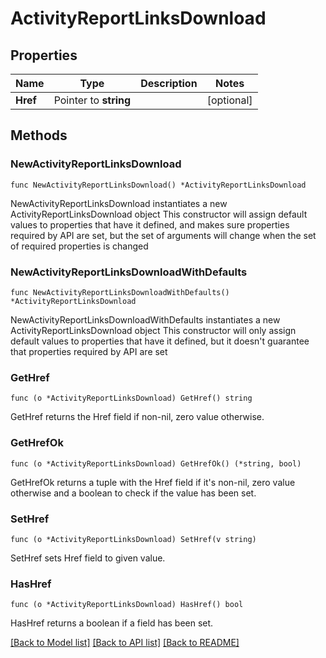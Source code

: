 # ActivityReportLinksDownload

## Properties

Name | Type | Description | Notes
------------ | ------------- | ------------- | -------------
**Href** | Pointer to **string** |  | [optional] 

## Methods

### NewActivityReportLinksDownload

`func NewActivityReportLinksDownload() *ActivityReportLinksDownload`

NewActivityReportLinksDownload instantiates a new ActivityReportLinksDownload object
This constructor will assign default values to properties that have it defined,
and makes sure properties required by API are set, but the set of arguments
will change when the set of required properties is changed

### NewActivityReportLinksDownloadWithDefaults

`func NewActivityReportLinksDownloadWithDefaults() *ActivityReportLinksDownload`

NewActivityReportLinksDownloadWithDefaults instantiates a new ActivityReportLinksDownload object
This constructor will only assign default values to properties that have it defined,
but it doesn't guarantee that properties required by API are set

### GetHref

`func (o *ActivityReportLinksDownload) GetHref() string`

GetHref returns the Href field if non-nil, zero value otherwise.

### GetHrefOk

`func (o *ActivityReportLinksDownload) GetHrefOk() (*string, bool)`

GetHrefOk returns a tuple with the Href field if it's non-nil, zero value otherwise
and a boolean to check if the value has been set.

### SetHref

`func (o *ActivityReportLinksDownload) SetHref(v string)`

SetHref sets Href field to given value.

### HasHref

`func (o *ActivityReportLinksDownload) HasHref() bool`

HasHref returns a boolean if a field has been set.


[[Back to Model list]](../README.md#documentation-for-models) [[Back to API list]](../README.md#documentation-for-api-endpoints) [[Back to README]](../README.md)


